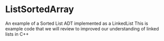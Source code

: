 # ListSortedArray
An example of a Sorted List ADT implemented as a LinkedList
This is example code that we will review to improved our understanding of linked lists in C++
